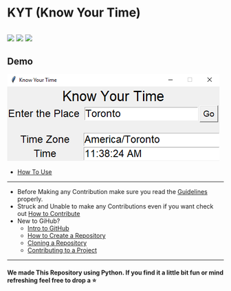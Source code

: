 # KYT (Know Your Time)
![](https://img.shields.io/twitter/follow/IamAbir82?color=Black&label=Abir%20Bhattacharya&logo=Twitter&style=flat-square)
![](https://img.shields.io/github/forks/abirbhattacharya82/Know-Your-Time?color=green&logo=github&style=plastic)
![](https://img.shields.io/github/stars/abirbhattacharya82/Know-Your-Time?color=green&logo=github&style=plastic)
------------------------------
## Demo
![](Demo.png)
* [How To Use](Manual.md)
-------------------------------
* Before Making any Contribution make sure you read the [Guidelines](Guidelines.md) properly.
* Struck and Unable to make any Contributions even if you want check out [How to Contribute](how_to_contribute.md)
* New to GiHub?
  * [Intro to GitHub](https://youtu.be/wTTek8P2VB4)
  * [How to Create a Repository](https://youtu.be/o6T5F7-SOAo)
  * [Cloning a Repository](https://youtu.be/oYselL5G280)
  * [Contributing to a Project](https://youtu.be/4vq07q7g2xE)
-------------------------------- 
#### We made This Repository using Python. If you find it a little bit fun or mind refreshing feel free to drop a :star:
